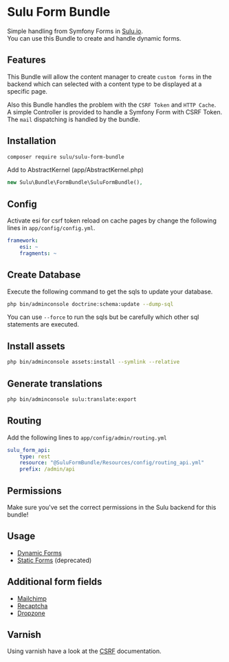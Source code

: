 # Sulu Form Bundle

Simple handling from Symfony Forms in [Sulu.io](http://sulu.io).  
You can use this Bundle to create and handle dynamic forms.

## Features

This Bundle will allow the content manager to create `custom forms` in the backend which can selected with a content type to be displayed at a specific page.

Also this Bundle handles the problem with the `CSRF Token` and `HTTP Cache`.  
A simple Controller is provided to handle a Symfony Form with CSRF Token.  
The `mail` dispatching is handled by the bundle.

## Installation

```bash
composer require sulu/sulu-form-bundle
```

Add to AbstractKernel (app/AbstractKernel.php)

```php
new Sulu\Bundle\FormBundle\SuluFormBundle(),
```

## Config

Activate esi for csrf token reload on cache pages
by change the following lines in `app/config/config.yml`.

```yml
framework:
    esi: ~
    fragments: ~
```

## Create Database

Execute the following command to get the sqls to update your database.

```bash
php bin/adminconsole doctrine:schema:update --dump-sql
```

You can use `--force` to run the sqls but be carefully which other
sql statements are executed.

## Install assets

```bash
php bin/adminconsole assets:install --symlink --relative
```

## Generate translations

```bash
php bin/adminconsole sulu:translate:export
```

## Routing

Add the following lines to `app/config/admin/routing.yml`

```yml
sulu_form_api:
    type: rest
    resource: "@SuluFormBundle/Resources/config/routing_api.yml"
    prefix: /admin/api
```

## Permissions

Make sure you've set the correct permissions in the Sulu backend for this bundle!

## Usage

- [Dynamic Forms](dynamic.md "Dynamic Forms")
- [Static Forms](static.md "Static Forms") (deprecated)

## Additional form fields

- [Mailchimp](mailchimp.md "Mailchimp Form Field")
- [Recaptcha](recaptcha.md "Recaptcha Form Field")
- [Dropzone](dropzone.md "Dropzone Form Field")

## Varnish

Using varnish have a look at the [CSRF](csrf.md "CSRF Token") documentation.

